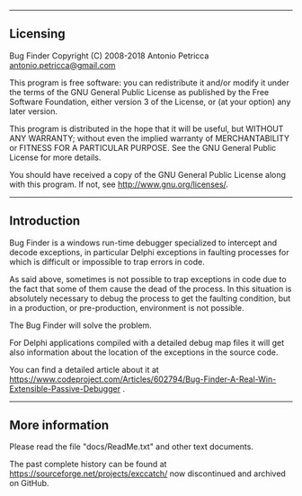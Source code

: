 ---------
Licensing
---------

Bug Finder
Copyright (C) 2008-2018  Antonio Petricca <antonio.petricca@gmail.com>

This program is free software: you can redistribute it and/or modify
it under the terms of the GNU General Public License as published by
the Free Software Foundation, either version 3 of the License, or
(at your option) any later version.

This program is distributed in the hope that it will be useful,
but WITHOUT ANY WARRANTY; without even the implied warranty of
MERCHANTABILITY or FITNESS FOR A PARTICULAR PURPOSE.  See the
GNU General Public License for more details.

You should have received a copy of the GNU General Public License
along with this program.  If not, see <http://www.gnu.org/licenses/>.

------------
Introduction
------------

Bug Finder is a windows run-time debugger specialized to intercept and
decode exceptions, in particular Delphi exceptions in faulting processes for
which is difficult or impossible to trap errors in code.

As said above, sometimes is not possible to trap exceptions in code due to the
fact that some of them cause the dead of the process. In this situation is
absolutely necessary to debug the process to get the faulting condition, but in
a production, or pre-production, environment is not possible.

The Bug Finder will solve the problem.

For Delphi applications compiled with a detailed debug map files it will get
also information about the location of the exceptions in the source code.

You can find a detailed article about it at https://www.codeproject.com/Articles/602794/Bug-Finder-A-Real-Win-Extensible-Passive-Debugger .

----------------
More information
----------------

Please read the file "docs/ReadMe.txt" and other text documents.

The past complete history can be found at https://sourceforge.net/projects/exccatch/
now discontinued and archived on GitHub.

